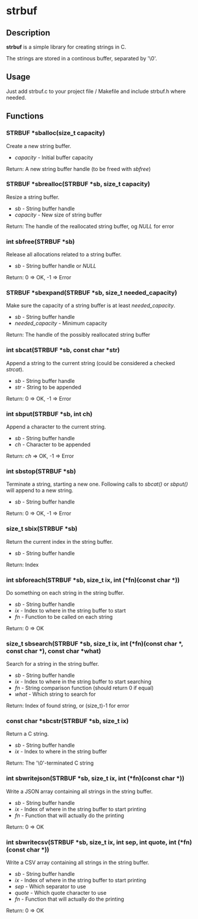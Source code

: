 
# strbuf

## Description

**strbuf** is a simple library for creating strings in C.

The strings are stored in a continous buffer, separated by '\0'.

## Usage

Just add strbuf.c to your project file / Makefile and include strbuf.h where needed.

## Functions

### STRBUF *sballoc(size_t capacity)

Create a new string buffer.

* _capacity_ - Initial buffer capacity

Return: A new string buffer handle (to be freed with _sbfree_)

### STRBUF *sbrealloc(STRBUF *sb, size_t capacity)

Resize a string buffer.

* _sb_ - String buffer handle
* _capacity_ - New size of string buffer

Return: The handle of the reallocated string buffer, og _NULL_ for error

### int sbfree(STRBUF *sb)

Release all allocations related to a string buffer.

* _sb_ - String buffer handle or _NULL_

Return: 0 => OK, -1 => Error 

### STRBUF *sbexpand(STRBUF *sb, size_t needed_capacity)

Make sure the capacity of a string buffer is at least _needed_capacity_.

* _sb_ - String buffer handle
* _needed_capacity_ - Minimum capacity

Return: The handle of the possibly reallocated string buffer

### int sbcat(STRBUF *sb, const char *str)

Append a string to the current string (could be considered a checked _strcat_).

* _sb_ - String buffer handle
* _str_ - String to be appended

Return: 0 => OK, -1 => Error

### int sbput(STRBUF *sb, int ch)

Append a character to the current string.

* _sb_ - String buffer handle
* _ch_ - Character to be appended

Return: _ch_ => OK, -1 => Error

### int sbstop(STRBUF *sb)

Terminate a string, starting a new one. Following calls to _sbcat()_ or _sbput()_ will append to a new string.

* _sb_ - String buffer handle

Return: 0 => OK, -1 => Error

### size_t sbix(STRBUF *sb)

Return the current index in the string buffer.

* _sb_ - String buffer handle

Return: Index

### int sbforeach(STRBUF *sb, size_t ix, int (*fn)(const char *))

Do something on each string in the string buffer.

* _sb_ - String buffer handle
* _ix_ - Index to where in the string buffer to start
* _fn_ - Function to be called on each string

Return: 0 => OK

### size_t sbsearch(STRBUF *sb, size_t ix, int (*fn)(const char *, const char *), const char *what)

Search for a string in the string buffer.

* _sb_ - String buffer handle
* _ix_ - Index to where in the string buffer to start searching
* _fn_ - String comparison function (should return 0 if equal)
* _what_ - Which string to search for

Return: Index of found string, or (size_t)-1 for error

### const char *sbcstr(STRBUF *sb, size_t ix)

Return a C string.

* _sb_ - String buffer handle
* _ix_ - Index to where in the string buffer

Return: The '\0'-terminated C string

### int sbwritejson(STRBUF *sb, size_t ix, int (*fn)(const char *))

Write a JSON array containing all strings in the string buffer.

* _sb_ - String buffer handle
* _ix_ - Index of where in the string buffer to start printing
* _fn_ - Function that will actually do the printing

Return: 0 => OK

### int sbwritecsv(STRBUF *sb, size_t ix, int sep, int quote, int (*fn)(const char *))

Write a CSV array containing all strings in the string buffer.

* _sb_ - String buffer handle
* _ix_ - Index of where in the string buffer to start printing
* _sep_ - Which separator to use
* _quote_ - Which quote character to use
* _fn_ - Function that will actually do the printing

Return: 0 => OK





